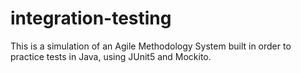 # integration-testing

This is a simulation of an Agile Methodology System built in order to practice tests in Java, using JUnit5 and Mockito.
